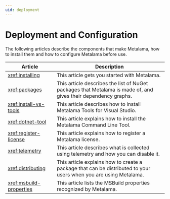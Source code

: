 ```yaml
---
uid: deployment
---
```


# Deployment and Configuration

The following articles describe the components that make Metalama, how to install them and how to configure Metalama before use.

| Article | Description |
|---------|-------------|
| <xref:installing> | This article gets you started with Metalama. |
| <xref:packages> | This article describes the list of NuGet packages that Metalama is made of, and gives their dependency graphs. |
| <xref:install-vs-tools> | This article describes how to install Metalama Tools for Visual Studio. |
| <xref:dotnet-tool> | This article explains how to install the Metalama Command Line Tool. |
| <xref:register-license> | This article explains how to register a Metalama license. |
| <xref:telemetry> | This article describes what is collected using telemetry and how you can disable it. |
| <xref:distributing> | This article explains how to create a package that can be distributed to your users when you are using Metalama. |
| <xref:msbuild-properties> | This article lists the MSBuild properties recognized by Metalama.

